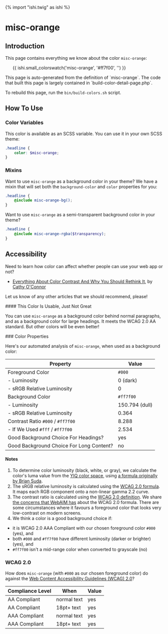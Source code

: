 {% import "ishi.twig" as ishi %}
# misc-orange

## Introduction

This page contains everything we know about the color `misc-orange`:

<div class="grid">
    <div class="cell">
        <div class="swatch">
            <ul>
                {{ ishi.small_colorswatch('misc-orange', '#ff7f00', '') }}
            </ul>
        </div>
    </div>
</div>

<div class="callout attention" markdown="1">
This page is auto-generated from the definition of `misc-orange`. The code that built this page is largely contained in `build-color-detail-page.php`.

To rebuild this page, run the `bin/build-colors.sh` script.
</div>

## How To Use

### Color Variables

This color is available as an SCSS variable. You can use it in your own SCSS theme:

```scss
.headline {
    color: $misc-orange;
}
```

### Mixins

Want to use `misc-orange` as a background color in your theme? We have a mixin that will set both the `background-color` and `color` properties for you:

```scss
.headline {
    @include misc-orange-bg();
}
```

Want to use `misc-orange` as a semi-transparent background color in your theme?

```scss
.headline {
    @include misc-orange-rgba($transparency);
}
```

## Accessibility

Need to learn how color can affect whether people can use your web app or not?

* [Everything About Color Contrast And Why You Should Rethink It](https://www.smashingmagazine.com/2014/10/color-contrast-tips-and-tools-for-accessibility/), by [Cathy O'Connor](http://www.twitter.com/cagocon)

Let us know of any other articles that we should recommend, please!
<div class="callout warning" markdown="1">
#### This Color Is Usable, Just Not Great

You can use `misc-orange` as a background color behind normal paragraphs, and as a background color for large headings. It meets the WCAG 2.0 AA standard. But other colors will be even better!
</div>
### Color Properties

Here's our automated analysis of `misc-orange`, when used as a background color:

Property | Value
---------|------
Foreground Color | `#000`
- Luminosity | 0 (dark)
- sRGB Relative Luminosity | 0
Background Color | `#ff7f00`
- Luminosity | 150.794 (dull)
- sRGB Relative Luminosity | 0.364
Contrast Ratio `#000` / `#ff7f00` | 8.288
- If We Used `#fff` / `#ff7f00` | 2.534
Good Background Choice For Headings? | yes
Good Background Choice For Long Content? | no

#### Notes

1. To determine color luminosity (black, white, or gray), we calculate the color's luma value from the [YIQ color space](https://en.wikipedia.org/wiki/YIQ), using [a formula originally by Brian Suda](https://24ways.org/2010/calculating-color-contrast/).
1. The sRGB relative luminosity is calculated using the [WCAG 2.0 formula](https://www.w3.org/TR/WCAG20/#relativeluminancedef). It maps each RGB component onto a non-linear gamma 2.2 curve.
1. The contrast ratio is calculated using the [WCAG 2.0 definition](https://www.w3.org/TR/2008/REC-WCAG20-20081211/#contrast-ratiodef). We share [the concerns that WebAIM has](http://webaim.org/blog/wcag-2-1-feedback/) about the WCAG 2.0 formula. There are some circumstances where it favours a foreground color that looks very low-contrast on modern screens.
1. We think a color is a good background choice if:
  - it is WCAG 2.0 AAA Compliant with our chosen foreground color `#000` (yes), and
  - both `#000` and `#ff7f00` have different luminosity (darker or brighter) (yes), and
  - `#ff7f00` isn't a mid-range color when converted to grayscale (no)

### WCAG 2.0

How does `misc-orange` (with `#000` as our chosen foreground color) do against the [Web Content Accessibility Guidelines (WCAG) 2.0](https://www.w3.org/TR/WCAG20/)?

Compliance Level | When | Value
-----------------|------|------
AA Compliant | normal text | yes
AA Compliant | 18pt+ text | yes
AAA Compliant | normal text | yes
AAA Compliant | 18pt+ text | yes